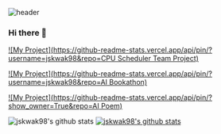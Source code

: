 ![header](https://capsule-render.vercel.app/api?type=rect&text=Works%20I've%20Done&color=Gradient&customColorList=1,4,6)
### Hi there 👋


[![My Project](https://github-readme-stats.vercel.app/api/pin/?username=jskwak98&repo=CPU Scheduler Team Project)](https://github.com/jskwak98/2022-1-OS-12-Term-Project)

[![My Project](https://github-readme-stats.vercel.app/api/pin/?username=jskwak98&repo=AI Bookathon)](https://github.com/jskwak98/Bookathon3_Bookie_On_And_On)

[![My Project](https://github-readme-stats.vercel.app/api/pin/?show_owner=True&repo=AI Poem)](https://github.com/boostcampaitech2/final-project-level3-nlp-08)

![jskwak98's github stats](https://github-readme-stats.vercel.app/api?username=jskwak98&show_icons=true&count_private=true&theme=dark)
[![jskwak98's github stats](https://github-readme-stats.vercel.app/api/top-langs/?username=jskwak98&show_icons=true&hide_border=true&title_color=004386&icon_color=004386&layout=compact&count_private=true&theme=dark)](https://github.com/jskwak98)
<!--
**jskwak98/jskwak98** is a ✨ _special_ ✨ repository because its `README.md` (this file) appears on your GitHub profile.

Here are some ideas to get you started:

- 🔭 I’m currently working on ...
- 🌱 I’m currently learning ...
- 👯 I’m looking to collaborate on ...
- 🤔 I’m looking for help with ...
- 💬 Ask me about ...
- 📫 How to reach me: ...
- 😄 Pronouns: ...
- ⚡ Fun fact: ...
-->
